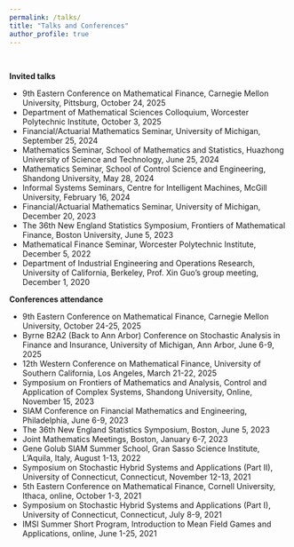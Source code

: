 ```yaml
---
permalink: /talks/
title: "Talks and Conferences"
author_profile: true
---
```

<br>


**Invited talks**
- 9th Eastern Conference on Mathematical Finance, Carnegie Mellon University, Pittsburg, October 24, 2025
- Department of Mathematical Sciences Colloquium, Worcester Polytechnic Institute, October 3, 2025
- Financial/Actuarial Mathematics Seminar, University of Michigan, September 25, 2024
- Mathematics Seminar, School of Mathematics and Statistics, Huazhong University of Science and Technology, June 25, 2024
- Mathematics Seminar, School of Control Science and Engineering, Shandong University, May 28, 2024
- Informal Systems Seminars, Centre for Intelligent Machines, McGill University, February 16, 2024
- Financial/Actuarial Mathematics Seminar, University of Michigan, December 20, 2023
- The 36th New England Statistics Symposium, Frontiers of Mathematical Finance, Boston University, June
5, 2023
- Mathematical Finance Seminar, Worcester Polytechnic Institute, December 5, 2022
- Department of Industrial Engineering and Operations Research, University of California, Berkeley, Prof. Xin Guo’s group meeting, December 1, 2020

**Conferences attendance**
- 9th Eastern Conference on Mathematical Finance, Carnegie Mellon University, October 24-25, 2025
- Byrne B2A2 (Back to Ann Arbor) Conference on Stochastic Analysis in Finance and Insurance, University of Michigan, Ann Arbor, June 6-9, 2025
- 12th Western Conference on Mathematical Finance, University of Southern California, Los Angeles, March 21-22, 2025
- Symposium on Frontiers of Mathematics and Analysis, Control and Application of Complex Systems, Shandong University, Online, November 15, 2023
- SIAM Conference on Financial Mathematics and Engineering, Philadelphia, June 6-9, 2023
- The 36th New England Statistics Symposium, Boston, June 5, 2023
- Joint Mathematics Meetings, Boston, January 6-7, 2023
- Gene Golub SIAM Summer School, Gran Sasso Science Institute, L’Aquila, Italy, August 1-13, 2022
- Symposium on Stochastic Hybrid Systems and Applications (Part II), University of Connecticut, Connecticut, November 12-13, 2021
- 5th Eastern Conference on Mathematical Finance, Cornell University, Ithaca, online, October 1-3, 2021
- Symposium on Stochastic Hybrid Systems and Applications (Part I), University of Connecticut,
Connecticut, July 8-9, 2021
- IMSI Summer Short Program, Introduction to Mean Field Games and Applications, online, June 1-25, 2021
